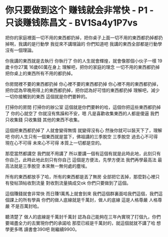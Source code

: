 # 你只要做到这个 赚钱就会非常快 - P1 - 只谈赚钱陈昌文 - BV1Sa4y1P7vs

把你的家庭裡面一切不用的東西都扔掉，把你桌子上面一切不用的東西都扔掉都扔掉啊，我講的是行動學 我從來不講理論的 你們知道吧 我講的東西全部都是行動學 沒有一個理論。

你我講的東西就是去執行 你執行了 你的人生就會輝煌，就會像那個小伙子一樣 19歲卡你27萬 16歲60萬在身上 理解吧，把你的家庭的理念 一切不用的東西都扔掉 把你桌上的東西所有不用的都扔掉。

你房間裡不要的東西都扔掉 你心裡不要的東西都扔掉 你心裡不用的東西都扔掉，把你認為早晚用得上的東西都扔掉，把你認為好可惜的東西都扔掉 理解吧，減少一切你接觸到的東西 這個就是你們要幹的。

打掃你的房間 打掃你的辦公室 這個就是你們要幹的哈，這個你把這些東西都扔掉了 你的心就空了 你就沒有焦躁和不安，嗯 凡是喜歡收集東西的人都是傻逼 我們只收集錢 只收集錢 其他的東西不收集。

這個把東西都扔掉了 人就會變得無情 就變得沒有心 然後你就可以裝天下了，理解吧 你的人生只有一個東西就是當下，佛祖講的三季脫空 三季脫空 過去心不可得 現在心不可得 未來心不可得 本質上一切都是空的。

那麼當然都講空 我們就不用講了 所以要講一個有這個有就是此時此地，此刻只有你自己，此時此地此刻只有你自己 這個是方便法，先學方便法 我們再學最高法 最高法就是三季脫空 本來無一無何處的塵埃。

所有的東西都放手了哈，所有的東西都是丟了無房 全部把它丟掉，那麼對心裡只有發帖頂帖收割流量 對收割流量搞成交ok 你們只要做到了這個。

這個賺錢就會非常快 而日賺1萬馬上就會到來 我們這個群裏面哈我們這個，我們這個課上的所有學員 你們的做人底線就是千萬封，做人的底線 這是人格尊嚴 人格尊嚴 不是百萬封哈。

聽清楚了 做人的底線是千萬封千萬封 認為自己能夠在三年內實現了打個九，你們要竭盡全力的去實現你們的承諾哈 那麼已經是千萬封的，就這個就就不講了哈 想學更多嗎 讀書會390吧 剛繼續9900。

